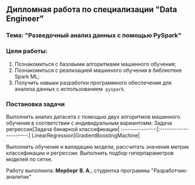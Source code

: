 ## Дипломная работа по специализации "Data Engineer"
### Тема: "Разведочный анализ данных с помощью PySpark"
### Цели работы:
1. Познакомиться с базовыми алгоритмами машинного обучения;
2. Познакомиться с реализацией машинного обучения в библиотеке Spark ML;
3. Получить навыки разработки программного обеспечения для анализа данных с 
использованием` pyspark`.

### Постановка задачи
Выполнить анализ датасета с помощью двух алгоритмов машинного обучения в соответствии с индивидуальным вариантомм: 
Задача регрессии|Задача бинарной классификации|
:--------------:|:---------------------:|
LinearRegression|GradientBoostingMachine|

Выполнить обучение и валидацию модели, рассчитать значения метрик классификации и 
регрессии. Выполнить подбор гиперпараметров моделей по сетке.

Работу выполнила: **Мерберг В. А.**, студентка программы "Разработчик-аналитик"

